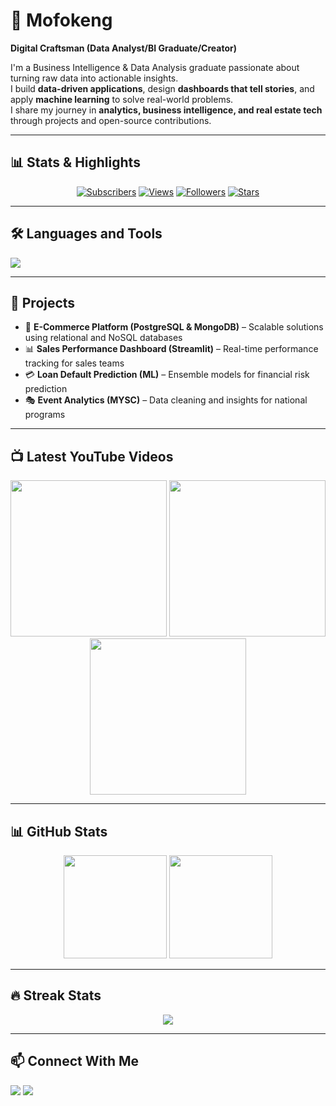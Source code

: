 # 👋 Mofokeng  

**Digital Craftsman (Data Analyst/BI Graduate/Creator)**  

I'm a Business Intelligence & Data Analysis graduate passionate about turning raw data into actionable insights.  
I build **data-driven applications**, design **dashboards that tell stories**, and apply **machine learning** to solve real-world problems.  
I share my journey in **analytics, business intelligence, and real estate tech** through projects and open-source contributions.  

---

## 📊 Stats & Highlights  
<p align="center">
  <a href="#"><img alt="Subscribers" src="https://img.shields.io/badge/Subscribers-600%2B-red?style=for-the-badge&logo=youtube"/></a>
  <a href="#"><img alt="Views" src="https://img.shields.io/badge/Views-10K%2B-yellow?style=for-the-badge&logo=github"/></a>
  <a href="#"><img alt="Followers" src="https://img.shields.io/badge/Followers-100%2B-blue?style=for-the-badge&logo=github"/></a>
  <a href="#"><img alt="Stars" src="https://img.shields.io/badge/Stars-50%2B-brightgreen?style=for-the-badge&logo=github"/></a>
</p>  

---

## 🛠️ Languages and Tools  
<p>
  <img src="https://skillicons.dev/icons?i=python,r,postgres,mongodb,powerbi,git,github,vscode,html,css,js" />
</p>  

---

## 📌 Projects  
- 🛒 **E-Commerce Platform (PostgreSQL & MongoDB)** – Scalable solutions using relational and NoSQL databases  
- 📊 **Sales Performance Dashboard (Streamlit)** – Real-time performance tracking for sales teams  
- 💳 **Loan Default Prediction (ML)** – Ensemble models for financial risk prediction  
- 🎭 **Event Analytics (MYSC)** – Data cleaning and insights for national programs  

---

## 📺 Latest YouTube Videos  
<!-- Replace with your YouTube video embeds or thumbnails -->
<p align="center">
  <a href="#"><img src="https://img.youtube.com/vi/VIDEO-ID1/0.jpg" width="250"/></a>
  <a href="#"><img src="https://img.youtube.com/vi/VIDEO-ID2/0.jpg" width="250"/></a>
  <a href="#"><img src="https://img.youtube.com/vi/VIDEO-ID3/0.jpg" width="250"/></a>
</p>  

---

## 📊 GitHub Stats  
<p align="center">
  <img src="https://github-readme-stats.vercel.app/api?username=MOss76&show_icons=true&theme=radical" height="165"/>
  <img src="https://github-readme-stats.vercel.app/api/top-langs/?username=YOUR-USERNAME&layout=compact&theme=radical" height="165"/>
</p>  

---

## 🔥 Streak Stats  
<p align="center">
  <img src="https://github-readme-streak-stats.herokuapp.com/?user=YOUR-USERNAME&theme=radical" />
</p>  

---

## 📫 Connect With Me  
<p>
  <a href="https://linkedin.com/in/YOUR-LINKEDIN"><img src="https://img.shields.io/badge/LinkedIn-blue?style=for-the-badge&logo=linkedin" /></a>
  <a href="mailto:YOUR-EMAIL"><img src="https://img.shields.io/badge/Email-D14836?style=for-the-badge&logo=gmail&logoColor=white" /></a>
</p>  


